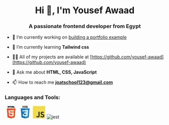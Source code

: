<h1 align="center">Hi 👋, I'm Yousef Awaad</h1>
<h3 align="center">A passionate frontend developer from Egypt</h3>

- 🔭 I’m currently working on [building a portfolio example](https://yousef-awaad.github.io/Portfolio-Example/)

- 🌱 I’m currently learning **Tailwind css**

- 👨‍💻 All of my projects are available at [https://github.com/yousef-awaad](https://github.com/yousef-awaad)

- 💬 Ask me about **HTML, CSS, JavaScript**

- 📫 How to reach me **joatschool123@gmail.com**

<p align="left">
</p>

<h3 align="left">Languages and Tools:</h3>
<p align="left"> <img src="https://raw.githubusercontent.com/devicons/devicon/master/icons/html5/html5-original-wordmark.svg" alt="html5" width="40" height="40"/> <img src="https://raw.githubusercontent.com/devicons/devicon/master/icons/css3/css3-original-wordmark.svg" alt="css3" width="40" height="40"/>  <img src="https://raw.githubusercontent.com/devicons/devicon/master/icons/javascript/javascript-original.svg" alt="javascript" width="40" height="40"/> <img src="https://www.vectorlogo.zone/logos/jestjsio/jestjsio-icon.svg" alt="jest" width="40" height="40"/> </p>
